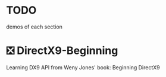 # TODO

demos of each section

# ❎ DirectX9-Beginning
Learning DX9 API from Weny Jones' book: Beginning DirectX9
